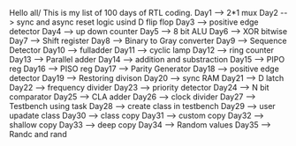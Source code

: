 Hello all/
This is my list of 100 days of RTL coding.
Day1 --> 2*1 mux
Day2 --> sync and async reset logic usind D flip flop
Day3 --> positive edge detector
Day4 --> up down counter
Day5 --> 8 bit ALU
Day6 --> XOR bitwise
Day7 --> Shift register
Day8 --> Binary to Gray converter
Day9 --> Sequence Detector
Day10 --> fulladder
Day11 --> cyclic lamp
Day12 --> ring counter
Day13 --> Parallel adder
Day14 --> addition and substraction 
Day15 --> PIPO reg
Day16 --> PISO reg
Day17 --> Parity Generator
Day18 --> positive edge detector
Day19 --> Restoring divison
Day20 --> sync RAM
Day21 --> D latch
Day22 --> frequency divider
Day23 --> priority detector
Day24 --> N bit comparator
Day25 --> CLA adder
Day26 --> clock divider
Day27 --> Testbench using task
Day28 --> create class in testbench
Day29 --> user upadate class
Day30 --> class copy
Day31 --> custom copy
Day32 --> shallow copy
Day33 --> deep copy
Day34 --> Random values
Day35 --> Randc and rand
